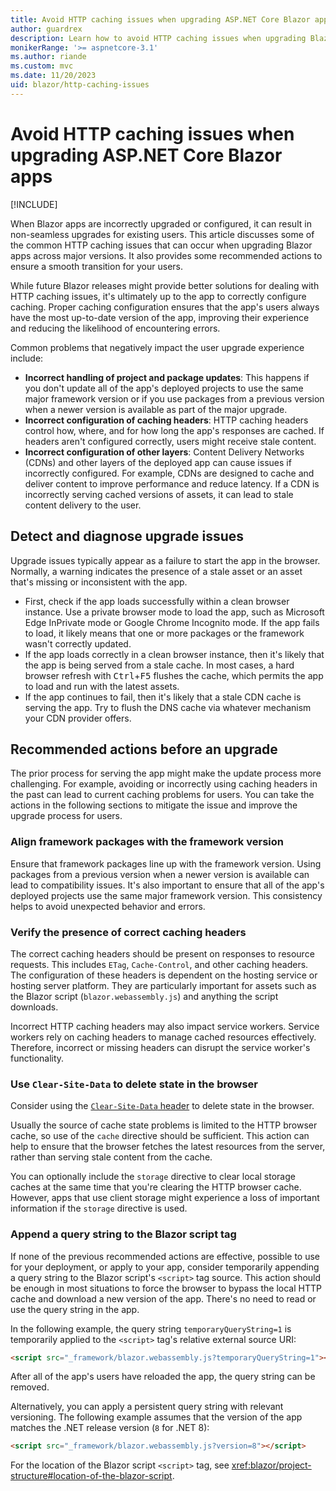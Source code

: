 ```yaml
---
title: Avoid HTTP caching issues when upgrading ASP.NET Core Blazor apps
author: guardrex
description: Learn how to avoid HTTP caching issues when upgrading Blazor apps.
monikerRange: '>= aspnetcore-3.1'
ms.author: riande
ms.custom: mvc
ms.date: 11/20/2023
uid: blazor/http-caching-issues
---
```

# Avoid HTTP caching issues when upgrading ASP.NET Core Blazor apps

[!INCLUDE[](~/includes/not-latest-version.md)]

When Blazor apps are incorrectly upgraded or configured, it can result in non-seamless upgrades for existing users. This article discusses some of the common HTTP caching issues that can occur when upgrading Blazor apps across major versions. It also provides some recommended actions to ensure a smooth transition for your users.

While future Blazor releases might provide better solutions for dealing with HTTP caching issues, it's ultimately up to the app to correctly configure caching. Proper caching configuration ensures that the app's users always have the most up-to-date version of the app, improving their experience and reducing the likelihood of encountering errors.

Common problems that negatively impact the user upgrade experience include:

* **Incorrect handling of project and package updates**: This happens if you don't update all of the app's deployed projects to use the same major framework version or if you use packages from a previous version when a newer version is available as part of the major upgrade.
* **Incorrect configuration of caching headers**: HTTP caching headers control how, where, and for how long the app's responses are cached. If headers aren't configured correctly, users might receive stale content.
* **Incorrect configuration of other layers**: Content Delivery Networks (CDNs) and other layers of the deployed app can cause issues if incorrectly configured. For example, CDNs are designed to cache and deliver content to improve performance and reduce latency. If a CDN is incorrectly serving cached versions of assets, it can lead to stale content delivery to the user.

## Detect and diagnose upgrade issues

Upgrade issues typically appear as a failure to start the app in the browser. Normally, a warning indicates the presence of a stale asset or an asset that's missing or inconsistent with the app.

* First, check if the app loads successfully within a clean browser instance. Use a private browser mode to load the app, such as Microsoft Edge InPrivate mode or Google Chrome Incognito mode. If the app fails to load, it likely means that one or more packages or the framework wasn't correctly updated.
* If the app loads correctly in a clean browser instance, then it's likely that the app is being served from a stale cache. In most cases, a hard browser refresh with <kbd>Ctrl</kbd>+<kbd>F5</kbd> flushes the cache, which permits the app to load and run with the latest assets.
* If the app continues to fail, then it's likely that a stale CDN cache is serving the app. Try to flush the DNS cache via whatever mechanism your CDN provider offers.

## Recommended actions before an upgrade

The prior process for serving the app might make the update process more challenging. For example, avoiding or incorrectly using caching headers in the past can lead to current caching problems for users. You can take the actions in the following sections to mitigate the issue and improve the upgrade process for users.

### Align framework packages with the framework version

Ensure that framework packages line up with the framework version. Using packages from a previous version when a newer version is available can lead to compatibility issues. It's also important to ensure that all of the app's deployed projects use the same major framework version. This consistency helps to avoid unexpected behavior and errors.

### Verify the presence of correct caching headers

The correct caching headers should be present on responses to resource requests. This includes `ETag`, `Cache-Control`, and other caching headers. The configuration of these headers is dependent on the hosting service or hosting server platform. They are particularly important for assets such as the Blazor script (`blazor.webassembly.js`) and anything the script downloads.

Incorrect HTTP caching headers may also impact service workers. Service workers rely on caching headers to manage cached resources effectively. Therefore, incorrect or missing headers can disrupt the service worker's functionality.

### Use `Clear-Site-Data` to delete state in the browser

Consider using the [`Clear-Site-Data` header](https://developer.mozilla.org/docs/Web/HTTP/Headers/Clear-Site-Data) to delete state in the browser.

Usually the source of cache state problems is limited to the HTTP browser cache, so use of the `cache` directive should be sufficient. This action can help to ensure that the browser fetches the latest resources from the server, rather than serving stale content from the cache.

You can optionally include the `storage` directive to clear local storage caches at the same time that you're clearing the HTTP browser cache. However, apps that use client storage might experience a loss of important information if the `storage` directive is used.

### Append a query string to the Blazor script tag

If none of the previous recommended actions are effective, possible to use for your deployment, or apply to your app, consider temporarily appending a query string to the Blazor script's `<script>` tag source. This action should be enough in most situations to force the browser to bypass the local HTTP cache and download a new version of the app. There's no need to read or use the query string in the app.

In the following example, the query string `temporaryQueryString=1` is temporarily applied to the `<script>` tag's relative external source URI:

```html
<script src="_framework/blazor.webassembly.js?temporaryQueryString=1"></script>
```

After all of the app's users have reloaded the app, the query string can be removed.

Alternatively, you can apply a persistent query string with relevant versioning. The following example assumes that the version of the app matches the .NET release version (`8` for .NET 8):

```html
<script src="_framework/blazor.webassembly.js?version=8"></script>
```

For the location of the Blazor script `<script>` tag, see <xref:blazor/project-structure#location-of-the-blazor-script>.
